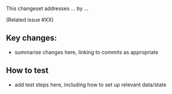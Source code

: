 This changeset addresses ... by ...

(Related issue #XX)

## Key changes:

- summarise changes here, linking to commits as appropriate

## How to test

- add test steps here, including how to set up relevant data/state

